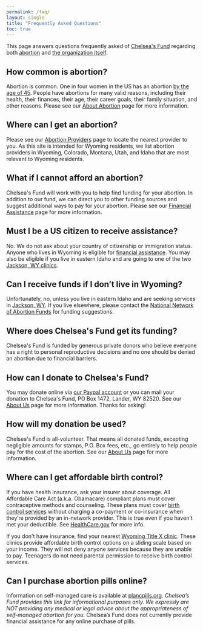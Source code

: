 ```yaml
---
permalink: /faq/
layout: single
title: "Frequently Asked Questions"
toc: true
---
```


This page answers questions frequently asked of [Chelsea's Fund](/)
regarding both [abortion](/abortion) and [the organization
itself](/about).

## How common is abortion?

Abortion is common. One in four women in the US has an abortion [by
the age of
45](https://www.guttmacher.org/fact-sheet/induced-abortion-united-states). People
have abortions for many valid reasons, including their health, their
finances, their age, their career goals, their family situation, and
other reasons. Please see our [About Abortion](/abortion) page for
more information.

## Where can I get an abortion?

Please see our [Abortion Providers](/providers) page to locate the
nearest provider to you. As this site is intended for Wyoming
residents, we list abortion providers in Wyoming, Colorado, Montana,
Utah, and Idaho that are most relevant to Wyoming residents.

## What if I cannot afford an abortion?

Chelsea's Fund will work with you to help find funding for your
abortion. In addition to our fund, we can direct you to other
funding sources and suggest additional ways to pay for your
abortion. Please see our [Financial Assistance](/financial) page for
more information.

## Must I be a US citizen to receive assistance?

No. We do not ask about your country of citizenship or immigration status. 
Anyone who lives in Wyoming is eligible for [financial assistance](/financial). 
You may also be eligible if you live in eastern Idaho and are going to one of
the two [Jackson, WY clinics](/providers/#wyoming).

## Can I receive funds if I don’t live in Wyoming?

Unfortunately, no, unless you live in eastern Idaho and are seeking
services in [Jackson, WY](/providers/#wyoming). If you live elsewhere,
please contact the [National Network of Abortion
Funds](https://abortionfunds.org/) for funding suggestions.

## Where does Chelsea's Fund get its funding?

Chelsea's Fund is funded by generous private donors who believe
everyone has a right to personal reproductive decisions and no one
should be denied an abortion due to financial barriers.

## How can I donate to Chelsea's Fund?

You may donate online via [our Paypal account](/about/#donations) or
you can mail your donation to Chelsea's Fund, PO Box 1472,
Lander, WY 82520. See our [About Us](/about/#donations) page for more
information. Thanks for asking!

## How will my donation be used?

Chelsea's Fund is all-volunteer. That means all donated funds,
excepting negligible amounts for stamps, P.O. Box fees, etc., go
entirely to help people pay for the cost of the abortion. See our
[About Us](/about) page for more information.

## Where can I get affordable birth control?

If you have health insurance, ask your insurer about coverage. All
Affordable Care Act (a.k.a. Obamacare) compliant plans must cover
contraceptive methods and counseling. These plans must
cover [birth control
services](https://www.plannedparenthood.org/learn/birth-control)
without charging a co-payment or co-insurance when they’re provided by
an in-network provider. This is true even if you haven’t met your
deductible. See
[HealthCare.gov](https://www.healthcare.gov/coverage/birth-control-benefits/)
for more info.

If you don't have insurance, find your nearest [Wyoming Title X
clinic](http://www.wyhc.org/wyoming-clinics/). These clinics provide
affordable birth control options on a sliding scale based on your
income. They will not deny anyone services because they are unable to
pay. Teenagers do not need parental permission to receive birth control
services.

## Can I purchase abortion pills online?

Information on self-managed care is available at
[plancpills.org](https://plancpills.org/need-pills).  _Chelsea’s Fund
provides this link for informational purposes only. We expressly are
NOT providing any medical or legal advice about the appropriateness of
self-managed abortion for you._ Chelsea’s Fund does not currently
provide financial assistance for any online purchase of pills.
